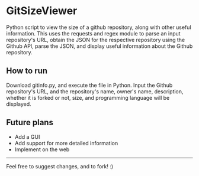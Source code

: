 # GitSizeViewer


 Python script to view the size of a github repository, along with other useful information. This uses the requests and regex module to parse an input repository's URL, obtain the JSON for the respective repository using the Github API, parse the JSON, and display useful information about the Github repository. 



## How to run



Download gitinfo.py, and execute the file in Python. Input the Github repository's URL, and the repository's name, owner's name, description, whether it is forked or not, size, and programming language will be displayed.



## Future plans



- Add a GUI
- Add support for more detailed information
- Implement on the web



------



Feel free to suggest changes, and to fork! :)